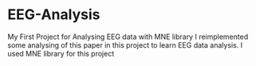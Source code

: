 # EEG-Analysis
My First Project for Analysing EEG data with MNE library
I reimplemented some analysing of this paper in this project to learn EEG data analysis.
I used MNE library for this project
